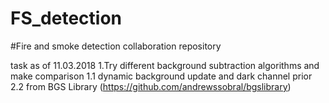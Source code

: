 # FS_detection
#Fire and smoke detection collaboration repository

task as of 11.03.2018
1.Try different background subtraction algorithms and make comparison
 1.1 dynamic background update and dark channel prior
 2.2 from BGS Library (https://github.com/andrewssobral/bgslibrary)
 
